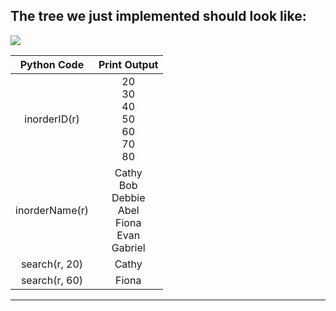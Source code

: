 <!--{type:left img + text}-->
<!--{title:The tree we just implemented should look like:}-->
## The tree we just implemented should look like:
![](https://i.imgur.com/4FJ4zKR.png)

|  Python Code   |                         Print Output                         |
| :------------: | :----------------------------------------------------------: |
|  inorderID(r)  |      20<br />30<br />40<br />50<br />60<br />70<br />80      |
| inorderName(r) | Cathy<br />Bob<br />Debbie<br />Abel<br />Fiona<br />Evan<br />Gabriel |
| search(r, 20)  |                            Cathy                             |
| search(r, 60)  |                            Fiona                             |

-------------------------------------------------

[for speaker]: <> (Figure 1. Binary Search Tree in order with the employee Identification number and employee's name)

